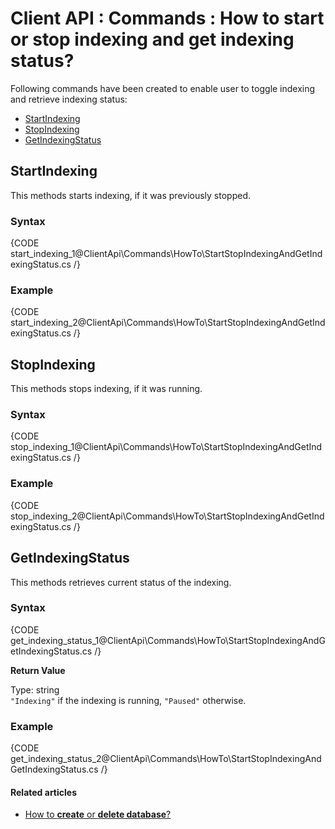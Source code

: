 # Client API : Commands : How to start or stop indexing and get indexing status?

Following commands have been created to enable user to toggle indexing and retrieve indexing status:   
- [StartIndexing]()   
- [StopIndexing]()   
- [GetIndexingStatus]()

## StartIndexing

This methods starts indexing, if it was previously stopped.

### Syntax

{CODE start_indexing_1@ClientApi\Commands\HowTo\StartStopIndexingAndGetIndexingStatus.cs /}

### Example

{CODE start_indexing_2@ClientApi\Commands\HowTo\StartStopIndexingAndGetIndexingStatus.cs /}

## StopIndexing

This methods stops indexing, if it was running.

### Syntax

{CODE stop_indexing_1@ClientApi\Commands\HowTo\StartStopIndexingAndGetIndexingStatus.cs /}

### Example

{CODE stop_indexing_2@ClientApi\Commands\HowTo\StartStopIndexingAndGetIndexingStatus.cs /}

## GetIndexingStatus

This methods retrieves current status of the indexing.

### Syntax

{CODE get_indexing_status_1@ClientApi\Commands\HowTo\StartStopIndexingAndGetIndexingStatus.cs /}

**Return Value**

Type: string   
`"Indexing"` if the indexing is running, `"Paused"` otherwise.

### Example

{CODE get_indexing_status_2@ClientApi\Commands\HowTo\StartStopIndexingAndGetIndexingStatus.cs /}

#### Related articles

- [How to **create** or **delete database**?](../../client-api/commands/how-to/create-delete-database)   